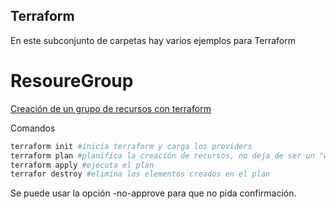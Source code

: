 ## Terraform

En este subconjunto de carpetas hay varios ejemplos para Terraform

# ResoureGroup

[Creación de un grupo de recursos con terraform](/Terraform/ResourceGroup/main.tf)

Comandos

```bash
terraform init #inicia terraform y carga los providers
terraform plan #planifica la creación de recursos, no deja de ser un "whatif". Se puede utilizar -out para guardar el plan
terraform apply #ejecuta el plan
terrafor destroy #elimina los elementos creados en el plan
```

Se puede usar la opción -no-approve para que no pida confirmación.
